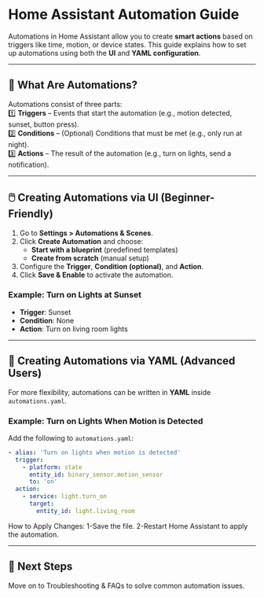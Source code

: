 # Home Assistant Automation Guide  

Automations in Home Assistant allow you to create **smart actions** based on triggers like time, motion, or device states. This guide explains how to set up automations using both the **UI** and **YAML configuration**.  

---

## 🔹 What Are Automations?  

Automations consist of three parts:  
1️⃣ **Triggers** – Events that start the automation (e.g., motion detected, sunset, button press).  
2️⃣ **Conditions** – (Optional) Conditions that must be met (e.g., only run at night).  
3️⃣ **Actions** – The result of the automation (e.g., turn on lights, send a notification).  

---

## 🖱️ Creating Automations via UI (Beginner-Friendly)  

1. Go to **Settings > Automations & Scenes**.  
2. Click **Create Automation** and choose:  
   - **Start with a blueprint** (predefined templates)  
   - **Create from scratch** (manual setup)  
3. Configure the **Trigger**, **Condition (optional)**, and **Action**.  
4. Click **Save & Enable** to activate the automation.  

### **Example: Turn on Lights at Sunset**  
- **Trigger**: Sunset  
- **Condition**: None  
- **Action**: Turn on living room lights  

---

## 📝 Creating Automations via YAML (Advanced Users)  

For more flexibility, automations can be written in **YAML** inside `automations.yaml`.  

### **Example: Turn on Lights When Motion is Detected**  
Add the following to `automations.yaml`:  

```yaml
- alias: 'Turn on lights when motion is detected'
  trigger:
    - platform: state
      entity_id: binary_sensor.motion_sensor
      to: 'on'
  action:
    - service: light.turn_on
      target:
        entity_id: light.living_room
```
How to Apply Changes:
1-Save the file.
2-Restart Home Assistant to apply the automation.

---

## 🎯 Next Steps
Move on to Troubleshooting & FAQs to solve common automation issues.

